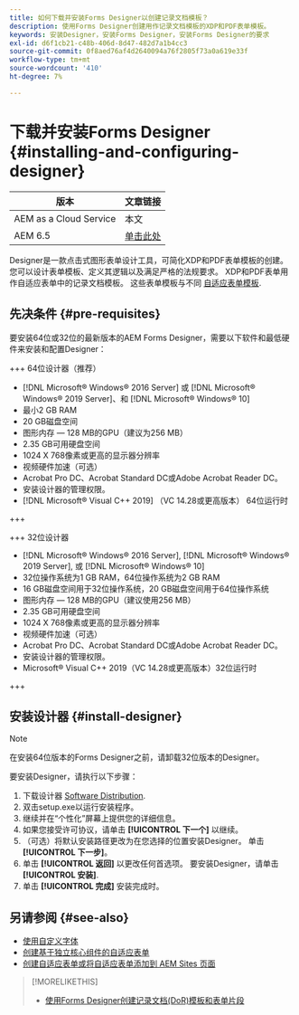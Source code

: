 ```yaml
---
title: 如何下载并安装Forms Designer以创建记录文档模板？
description: 使用Forms Designer创建用作记录文档模板的XDP和PDF表单模板。
keywords: 安装Designer，安装Forms Designer，安装Forms Designer的要求
exl-id: d6f1cb21-c48b-406d-8d47-482d7a1b4cc3
source-git-commit: 0f8aed76af4d2640094a76f2805f73a0a619e33f
workflow-type: tm+mt
source-wordcount: '410'
ht-degree: 7%

---
```


# 下载并安装Forms Designer {#installing-and-configuring-designer}

| 版本 | 文章链接 |
| -------- | ---------------------------- |
| AEM as a Cloud Service | 本文 |
| AEM 6.5 | [单击此处](https://experienceleague.adobe.com/docs/experience-manager-65/forms/install-aem-forms/jee-installation/installing-configuring-designer.html) |

Designer是一款点击式图形表单设计工具，可简化XDP和PDF表单模板的创建。 您可以设计表单模板、定义其逻辑以及满足严格的法规要求。 XDP和PDF表单用作自适应表单中的记录文档模板。 这些表单模板与不同 [自适应表单模板](template-editor.md).

## 先决条件 {#pre-requisites}

要安装64位或32位的最新版本的AEM Forms Designer，需要以下软件和最低硬件来安装和配置Designer：

+++ 64位设计器（推荐）

* [!DNL Microsoft® Windows® 2016 Server] 或 [!DNL Microsoft® Windows® 2019 Server]、和 [!DNL Microsoft® Windows® 10]
* 最小2 GB RAM
* 20 GB磁盘空间
* 图形内存 — 128 MB的GPU（建议为256 MB）
* 2.35 GB可用硬盘空间
* 1024 X 768像素或更高的显示器分辨率
* 视频硬件加速（可选）
* Acrobat Pro DC、Acrobat Standard DC或Adobe Acrobat Reader DC。
* 安装设计器的管理权限。
* [!DNL Microsoft® Visual C++ 2019] （VC 14.28或更高版本） 64位运行时

+++

+++ 32位设计器

* [!DNL Microsoft® Windows® 2016 Server], [!DNL Microsoft® Windows® 2019 Server], 或 [!DNL Microsoft® Windows® 10]
* 32位操作系统为1 GB RAM，64位操作系统为2 GB RAM
* 16 GB磁盘空间用于32位操作系统，20 GB磁盘空间用于64位操作系统
* 图形内存 — 128 MB的GPU（建议使用256 MB）
* 2.35 GB可用硬盘空间
* 1024 X 768像素或更高的显示器分辨率
* 视频硬件加速（可选）
* Acrobat Pro DC、Acrobat Standard DC或Adobe Acrobat Reader DC。
* 安装设计器的管理权限。
* Microsoft® Visual C++ 2019（VC 14.28或更高版本）32位运行时

+++

## 安装设计器 {#install-designer}

>[!NOTE]
>
> 在安装64位版本的Forms Designer之前，请卸载32位版本的Designer。

要安装Designer，请执行以下步骤：

1. 下载设计器 [Software Distribution](https://experience.adobe.com/downloads).
1. 双击setup.exe以运行安装程序。
1. 继续并在“个性化”屏幕上提供您的详细信息。
1. 如果您接受许可协议，请单击 **[!UICONTROL 下一个]** 以继续。
1. （可选）将默认安装路径更改为在您选择的位置安装Designer。 单击&#x200B;**[!UICONTROL 下一步]**。
1. 单击 **[!UICONTROL 返回]** 以更改任何首选项。 要安装Designer，请单击 **[!UICONTROL 安装]**.
1. 单击 **[!UICONTROL 完成]** 安装完成时。

## 另请参阅 {#see-also}

* [使用自定义字体](/help/forms/use-custom-fonts.md)
* [创建基于独立核心组件的自适应表单](/help/forms/creating-adaptive-form-core-components.md)
* [创建自适应表单或将自适应表单添加到 AEM Sites 页面](/help/forms/create-or-add-an-adaptive-form-to-aem-sites-page.md)


>[!MORELIKETHIS]
>
>* [使用Forms Designer创建记录文档(DoR)模板和表单片段](/help/forms/use-forms-designer.md)
